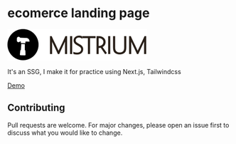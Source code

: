 # ecomerce landing page

![alt text](https://github.com/Shrkawy/eccomerce-landing-page/blob/main/public/logo.svg?raw=true)

It's an SSG, I make it for practice using Next.js, Tailwindcss

[Demo](!https://eccomerce-landing-page.vercel.app/)

## Contributing

Pull requests are welcome. For major changes, please open an issue first to discuss what you would like to change.
